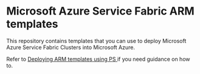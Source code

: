 # Microsoft Azure Service Fabric ARM templates

This repository contains templates that you can use to deploy Microsoft Azure Service Fabric Clusters into Microsoft Azure.


Refer to [Deploying ARM templates using PS ](https://azure.microsoft.com/en-us/documentation/articles/resource-group-template-deploy/) if you need guidance on how to.
